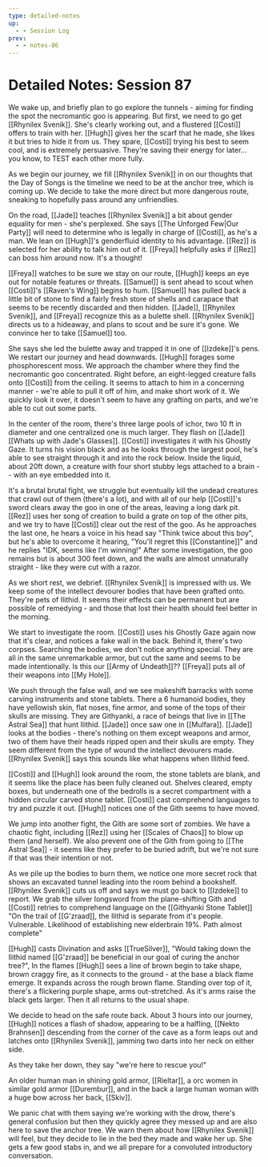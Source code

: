 ```yaml
---
type: detailed-notes
up:
  - - Session Log
prev:
  - - notes-86
---
```


# Detailed Notes: Session 87

We wake up, and briefly plan to go explore the tunnels - aiming for finding the spot the necromantic goo is appearing. But first, we need to go get [[Rhynilex Svenik]]. She's clearly working out, and a flustered [[Costi]] offers to train with her. [[Hugh]] gives her the scarf that he made, she likes it but tries to hide it from us. They spare, [[Costi]] trying his best to seem cool, and is extremely persuasive. They're saving their energy for later... you know, to TEST each other more fully. 

As we begin our journey, we fill [[Rhynilex Svenik]] in on our thoughts that the Day of Songs is the timeline we need to be at the anchor tree, which is coming up. We decide to take the more direct but more dangerous route, sneaking to hopefully pass around any unfriendlies. 

On the road, [[Jade]] teaches [[Rhynilex Svenik]] a bit about gender equality for men - she's perplexed. She says [[The Unforged Few|Our Party]] will need to determine who is legally in charge of [[Costi]], as he's a man. We lean on [[Hugh]]'s genderfluid identity to his advantage. [[Rez]] is selected for her ability to talk him out of it. [[Freya]] helpfully asks if [[Rez]] can boss him around now. It's a thought!

[[Freya]] watches to be sure we stay on our route, [[Hugh]] keeps an eye out for notable features or threats. [[Samuel]] is sent ahead to scout when [[Costi]]'s [[Raven's Wing]] begins to hum. [[Samuel]] has pulled back a little bit of stone to find a fairly fresh store of shells and carapace that seems to be recently discarded and then hidden. [[Jade]], [[Rhynilex Svenik]], and [[Freya]] recognize this as a bulette shell. [[Rhynilex Svenik]] directs us to a hideaway, and plans to scout and be sure it's gone. We convince her to take [[Samuel]] too. 

She says she led the bulette away and trapped it in one of [[Izdeke]]'s pens. We restart our journey and head downwards. [[Hugh]] forages some phosphorescent moss. We approach the chamber where they find the necromantic goo concentrated. Right before, an eight-legged creature falls onto [[Costi]] from the ceiling. It seems to attach to him in a concerning manner - we're able to pull it off of him, and make short work of it. We quickly look it over, it doesn't seem to have any grafting on parts, and we're able to cut out some parts.

In the center of the room, there's three large pools of ichor, two 10 ft in diameter and one centralized one is much larger. They flash on [[Jade]] [[Whats up with Jade's Glasses]]. [[Costi]] investigates it with his Ghostly Gaze. It turns his vision black and as he looks through the largest pool, he's able to see straight through it and into the rock below. Inside the liquid, about 20ft down, a creature with four short stubby legs attached to a brain -- with an eye embedded into it. 

It's a brutal brutal fight, we struggle but eventually kill the undead creatures that crawl out of them (there's a lot), and with all of our help [[Costi]]'s sword clears away the goo in one of the areas, leaving a long dark pit. [[Rez]] uses her song of creation to build a grate on top of the other pits, and we try to have [[Costi]] clear out the rest of the goo. As he approaches the last one, he hears a voice in his head say "Think twice about this boy", but he's able to overcome it hearing, "You'll regret this [[Constantine]]" and he replies "IDK, seems like I'm winning!" After some investigation, the goo remains but is about 300 feet down, and the walls are almost unnaturally straight - like they were cut with a razor. 

As we short rest, we debrief. [[Rhynilex Svenik]] is impressed with us. We keep some of the intellect devourer bodies that have been grafted onto. They're pets of Ilithid. It seems their effects can be permanent but are possible of remedying - and those that lost their health should feel better in the morning. 

We start to investigate the room. [[Costi]] uses his Ghostly Gaze again now that it's clear, and notices a fake wall in the back. Behind it, there's two corpses. Searching the bodies, we don't notice anything special. They are all in the same unremarkable armor, but cut the same and seems to be made intentionally. Is this our [[Army of Undeath]]?? [[Freya]] puts all of their weapons into [[My Hole]].

We push through the false wall, and we see makeshift barracks with some carving instruments and stone tablets. There a 6 humanoid bodies, they have yellowish skin, flat noses, fine armor, and some of the tops of their skulls are missing. They are Githyanki, a race of beings that live in [[The Astral Sea]] that hunt Ilithid. [[Jade]] once saw one in [[Mulfara]]. [[Jade]] looks at the bodies - there's nothing on them except weapons and armor, two of them have their heads ripped open and their skulls are empty. They seem different from the type of wound the intellect devourers made. [[Rhynilex Svenik]] says this sounds like what happens when Illithid feed.

[[Costi]] and [[Hugh]] look around the room, the stone tablets are blank, and it seems like the place has been fully cleaned out. Shelves cleared, empty boxes, but underneath one of the bedrolls is a secret compartment with a hidden circular carved stone tablet. [[Costi]] cast comprehend languages to try and puzzle it out. [[Hugh]] notices one of the Gith seems to have moved. 

We jump into another fight, the Gith are some sort of zombies. We have a chaotic fight, including [[Rez]] using her [[Scales of Chaos]] to blow up them (and herself). We also prevent one of the Gith from going to [[The Astral Sea]] - it seems like they prefer to be buried adrift, but we're not sure if that was their intention or not. 

As we pile up the bodies to burn them, we notice one more secret rock that shows an excavated tunnel leading into the room behind a bookshelf. [[Rhynilex Svenik]] cuts us off and says we must go back to [[Izdeke]] to report. We grab the silver longsword from the plane-shifting Gith and [[Costi]] retries to comprehend language on the [[Githyanki Stone Tablet]] "On the trail of [[G'zraad]], the Ilithid is separate from it's people. Vulnerable. Likelihood of establishing new elderbrain 19%. Path almost complete" 

[[Hugh]] casts Divination and asks [[TrueSilver]], "Would taking down the Ilithid named [[G'zraad]] be beneficial in our goal of curing the anchor tree?", In the flames [[Hugh]] sees a line of brown begin to take shape, brown craggy fire, as it connects to the ground - at the base a black flame emerge. It expands across the rough brown flame. Standing over top of it, there's a flickering purple shape, arms out-stretched. As it's arms raise the black gets larger. Then it all returns to the usual shape. 

We decide to head on the safe route back. About 3 hours into our journey, [[Hugh]] notices a flash of shadow, appearing to be a halfling, [[Nekto Brahnsen]] descending from the corner of the cave as a form leaps out and latches onto [[Rhynilex Svenik]], jamming two darts into her neck on either side. 

As they take her down, they say "we're here to rescue you!"

An older human man in shining gold armor, [[Rieltar]], a orc women in similar gold armor [[Durembur]], and in the back a large human woman with a huge bow across her back, [[Skiv]]. 

We panic chat with them saying we're working with the drow, there's general confusion but then they quickly agree they messed up and are also here to save the anchor tree. We warn them about how [[Rhynilex Svenik]] will feel, but they decide to lie in the bed they made and wake her up. She gets a few good stabs in, and we all prepare for a convoluted introductory conversation. 




